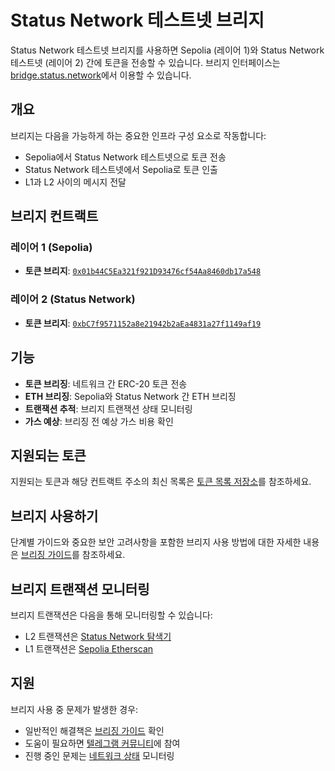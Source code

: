 # Status Network 테스트넷 브리지

Status Network 테스트넷 브리지를 사용하면 Sepolia (레이어 1)와 Status Network 테스트넷 (레이어 2) 간에 토큰을 전송할 수 있습니다. 브리지 인터페이스는 [bridge.status.network](https://bridge.status.network)에서 이용할 수 있습니다.

## 개요

브리지는 다음을 가능하게 하는 중요한 인프라 구성 요소로 작동합니다:
- Sepolia에서 Status Network 테스트넷으로 토큰 전송
- Status Network 테스트넷에서 Sepolia로 토큰 인출
- L1과 L2 사이의 메시지 전달

## 브리지 컨트랙트

### 레이어 1 (Sepolia)
- **토큰 브리지**: [`0x01b44C5Ea321f921D93476cf54Aa8460db17a548`](https://sepolia.etherscan.io/address/0x01b44C5Ea321f921D93476cf54Aa8460db17a548)

### 레이어 2 (Status Network)
- **토큰 브리지**: [`0xbC7f9571152a8e21942b2aEa4831a27f1149af19`](https://sepoliascan.status.network/address/0xbC7f9571152a8e21942b2aEa4831a27f1149af19)

## 기능

- **토큰 브리징**: 네트워크 간 ERC-20 토큰 전송
- **ETH 브리징**: Sepolia와 Status Network 간 ETH 브리징
- **트랜잭션 추적**: 브리지 트랜잭션 상태 모니터링
- **가스 예상**: 브리징 전 예상 가스 비용 확인

## 지원되는 토큰

지원되는 토큰과 해당 컨트랙트 주소의 최신 목록은 [토큰 목록 저장소](https://github.com/status-im/status-network-token-list)를 참조하세요.

## 브리지 사용하기

단계별 가이드와 중요한 보안 고려사항을 포함한 브리지 사용 방법에 대한 자세한 내용은 [브리징 가이드](../general-info/bridge/bridging-testnet.md)를 참조하세요.

## 브리지 트랜잭션 모니터링

브리지 트랜잭션은 다음을 통해 모니터링할 수 있습니다:
- L2 트랜잭션은 [Status Network 탐색기](https://sepoliascan.status.network)
- L1 트랜잭션은 [Sepolia Etherscan](https://sepolia.etherscan.io)

## 지원

브리지 사용 중 문제가 발생한 경우:
- 일반적인 해결책은 [브리징 가이드](../general-info/bridge/bridging-testnet.md) 확인
- 도움이 필요하면 [텔레그램 커뮤니티](https://t.me)에 참여
- 진행 중인 문제는 [네트워크 상태](https://health.status.network) 모니터링
